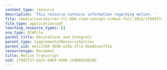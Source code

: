 ```yaml
---
content_type: resource
description: 'This resource contains information regarding motion. '
file: /media/courses/res-tll-004-stem-concept-videos-fall-2013/1f9d3f37da2160b99406ce9b8d2d6266_MITRES_TLL-004F13_Motion.pdf
file_type: application/pdf
learning_resource_types: []
ocw_type: OCWFile
parent_title: Derivatives and Integrals
parent_type: SupplementalResourceSection
parent_uid: ee1c17b9-3698-e35b-3fca-8ea85cec751a
resourcetype: Document
title: Motion Transcript
uid: 1f9d3f37-da21-60b9-9406-ce9b8d2d6266
---
```

